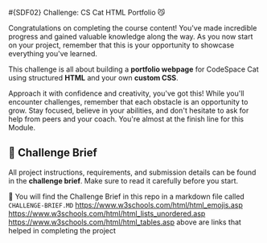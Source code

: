 #{SDF02} Challenge: CS Cat HTML Portfolio 😼

Congratulations on completing the course content! You've made incredible progress and gained valuable knowledge along the way. As you now start on your project, remember that this is your opportunity to showcase everything you've learned. 

This challenge is all about building a **portfolio webpage** for CodeSpace Cat using structured **HTML** and your own **custom CSS**.  

Approach it with confidence and creativity, you've got this! While you'll encounter challenges, remember that each obstacle is an opportunity to grow. Stay focused, believe in your abilities, and don't hesitate to ask for help from peers and your coach. You're almost at the finish line for this Module.


## 📖 Challenge Brief  

All project instructions, requirements, and submission details can be found in the **challenge brief**. Make sure to read it carefully before you start. 

🔗 You will find the Challenge Brief in this repo in a markdown file called `CHALLENGE-BRIEF.MD`
https://www.w3schools.com/html/html_emojis.asp
https://www.w3schools.com/html/html_lists_unordered.asp
https://www.w3schools.com/html/html_tables.asp
above are links that helped in completing the project
